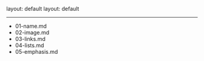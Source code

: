layout: default	layout: default
---	---


- 01-name.md	
- 02-image.md 
- 03-links.md
- 04-lists.md
- 05-emphasis.md

